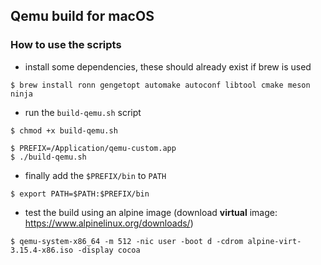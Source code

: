 ## Qemu build for macOS

### How to use the scripts
- install some dependencies, these should already exist if brew is used
```
$ brew install ronn gengetopt automake autoconf libtool cmake meson ninja
```
- run the `build-qemu.sh` script
```
$ chmod +x build-qemu.sh
```
```
$ PREFIX=/Application/qemu-custom.app
$ ./build-qemu.sh
```
- finally add the `$PREFIX/bin` to `PATH`
```
$ export PATH=$PATH:$PREFIX/bin
```
- test the build using an alpine image (download **virtual** image: https://www.alpinelinux.org/downloads/)
```
$ qemu-system-x86_64 -m 512 -nic user -boot d -cdrom alpine-virt-3.15.4-x86.iso -display cocoa
```
